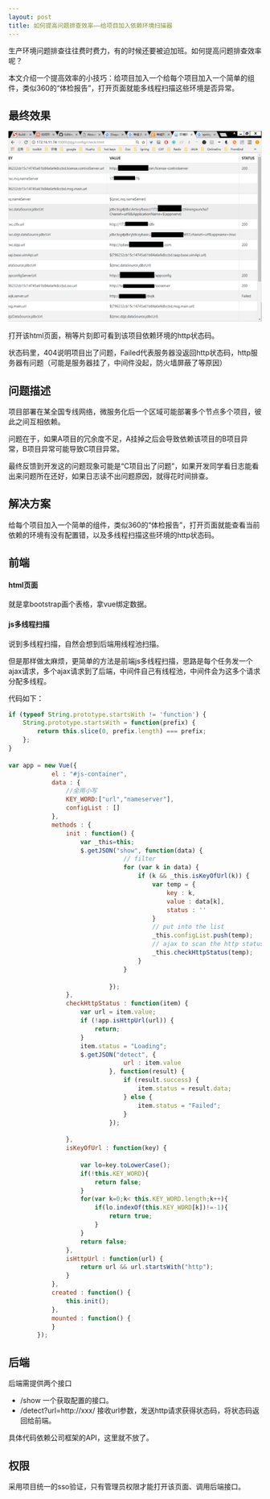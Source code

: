 ```yaml
---
layout: post
title: 如何提高问题排查效率——给项目加入依赖环境扫描器
---
```


生产环境问题排查往往费时费力，有的时候还要被迫加班。如何提高问题排查效率呢？

本文介绍一个提高效率的小技巧：给项目加入一个给每个项目加入一个简单的组件，类似360的“体检报告”，打开页面就能多线程扫描这些环境是否异常。

## 最终效果

![](/images/20180611/config-check.png)

打开该html页面，稍等片刻即可看到该项目依赖环境的http状态码。

状态码里，404说明项目出了问题，Failed代表服务器没返回http状态码，http服务器有问题（可能是服务器挂了，中间件没起，防火墙屏蔽了等原因）

## 问题描述

项目部署在某全国专线网络，微服务化后一个区域可能部署多个节点多个项目，彼此之间互相依赖。

问题在于，如果A项目的冗余度不足，A挂掉之后会导致依赖该项目的B项目异常，B项目异常可能导致C项目异常。

最终反馈到开发这的问题现象可能是“C项目出了问题”，如果开发同学看日志能看出来问题所在还好，如果日志读不出问题原因，就得花时间排查。

## 解决方案

给每个项目加入一个简单的组件，类似360的“体检报告”，打开页面就能查看当前依赖的环境有没有配置错，以及多线程扫描这些环境的http状态码。

## 前端

#### html页面

就是拿bootstrap画个表格，拿vue绑定数据。

#### js多线程扫描

说到多线程扫描，自然会想到后端用线程池扫描。

但是那样做太麻烦，更简单的方法是前端js多线程扫描，思路是每个任务发一个ajax请求，多个ajax请求到了后端，中间件自己有线程池，中间件会为这多个请求分配多线程。

代码如下：

```javascript
if (typeof String.prototype.startsWith != 'function') {
	String.prototype.startsWith = function(prefix) {
		return this.slice(0, prefix.length) === prefix;
	};
}

var app = new Vue({
			el : "#js-container",
			data : {
				//全用小写
				KEY_WORD:["url","nameserver"],
				configList : []
			},
			methods : {
				init : function() {
					var _this=this;
					$.getJSON("show", function(data) {
								// filter
								for (var k in data) {
									if (k && _this.isKeyOfUrl(k)) {
										var temp = {
											key : k,
											value : data[k],
											status : ''
										}
										// put into the list
										_this.configList.push(temp);
										// ajax to scan the http status
										_this.checkHttpStatus(temp);
									}
								}

							});
				},
				checkHttpStatus : function(item) {
					var url = item.value;
					if (!app.isHttpUrl(url)) {
						return;
					}
					item.status = "Loading";
					$.getJSON("detect", {
								url : item.value
							}, function(result) {
								if (result.success) {
									item.status = result.data;
								} else {
									item.status = "Failed";
								}
							});

				},
				isKeyOfUrl : function(key) {
					
					var lo=key.toLowerCase();
					if(!this.KEY_WORD){
						return false;
					}
					for(var k=0;k< this.KEY_WORD.length;k++){
						if(lo.indexOf(this.KEY_WORD[k])!=-1){
							return true;
						}
					}
					return false;
				},
				isHttpUrl : function(url) {
					return url && url.startsWith("http");
				}
			},
			created : function() {
				this.init();
			},
			mounted : function() {
			}
		});
```

## 后端

后端需提供两个接口

- /show 一个获取配置的接口。
- /detect?url=http://xxx/ 接收url参数，发送http请求获得状态码，将状态码返回给前端。
 
具体代码依赖公司框架的API，这里就不放了。

## 权限

采用项目统一的sso验证，只有管理员权限才能打开该页面、调用后端接口。
